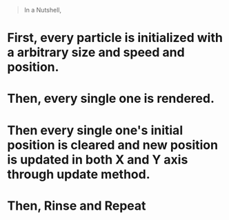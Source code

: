 > In a Nutshell,

# First, every particle is initialized with a arbitrary size and speed and position.
   
# Then, every single one is rendered.
   
# Then every single one's initial position is cleared and new position is updated in both X and Y axis through update method.
   
# Then, Rinse and Repeat
